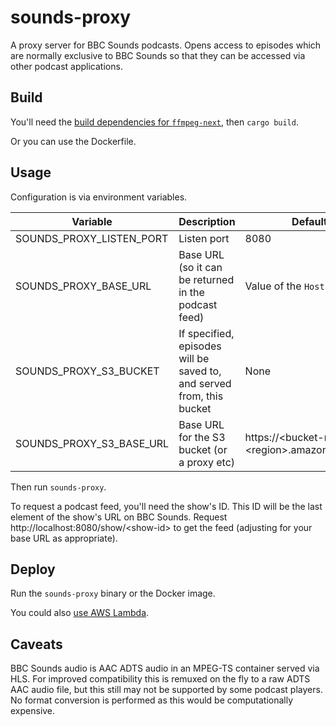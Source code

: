 # sounds-proxy

A proxy server for BBC Sounds podcasts. Opens access to episodes which are normally exclusive to BBC Sounds so that they can be accessed via other podcast applications.

## Build

You'll need the [build dependencies for `ffmpeg-next`](https://github.com/zmwangx/rust-ffmpeg/wiki/Notes-on-building), then `cargo build`.

Or you can use the Dockerfile.

## Usage

Configuration is via environment variables.

| Variable | Description | Default |
| --- | --- | --- |
| SOUNDS_PROXY_LISTEN_PORT | Listen port | 8080 |
| SOUNDS_PROXY_BASE_URL | Base URL (so it can be returned in the podcast feed) | Value of the `Host` header |
| SOUNDS_PROXY_S3_BUCKET | If specified, episodes will be saved to, and served from, this bucket | None |
| SOUNDS_PROXY_S3_BASE_URL | Base URL for the S3 bucket (or a proxy etc) | https://\<bucket-name>.s3.\<region>.amazonaws.com/ |

Then run `sounds-proxy`.

To request a podcast feed, you'll need the show's ID. This ID will be the last element of the show's URL on BBC Sounds.
Request http://localhost:8080/show/<show-id\> to get the feed (adjusting for your base URL as appropriate).

## Deploy

Run the `sounds-proxy` binary or the Docker image.

You could also [use AWS Lambda](terraform-sounds-proxy-lambda/README.md).

## Caveats

BBC Sounds audio is AAC ADTS audio in an MPEG-TS container served via HLS. For improved compatibility this is remuxed on the fly to a raw ADTS AAC audio file, but this still may not be supported by some podcast players. No format conversion is performed as this would be computationally expensive.
